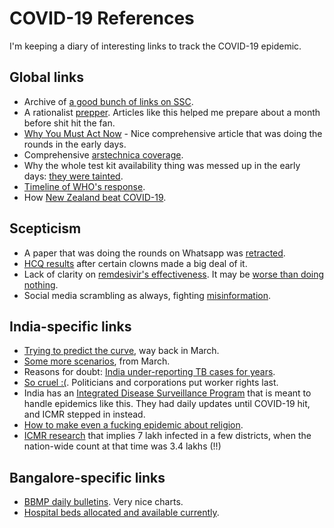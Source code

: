 # COVID-19 References

I'm keeping a diary of interesting links to track the COVID-19 epidemic.

## Global links

- Archive of [a good bunch of links on SSC](https://web.archive.org/web/20200618093658/https://slatestarcodex.com/2020/03/02/coronavirus-links-speculation-open-thread/).
- A rationalist [prepper](https://putanumonit.com/2020/02/27/seeing-the-smoke/). Articles like this helped me prepare about a month before shit hit the fan.
- [Why You Must Act Now](https://medium.com/@tomaspueyo/coronavirus-act-today-or-people-will-die-f4d3d9cd99ca) - Nice comprehensive article that was doing the rounds in the early days.
- Comprehensive [arstechnica coverage](https://arstechnica.com/science/2020/04/dont-panic-the-comprehensive-ars-technica-guide-to-the-coronavirus/).
- Why the whole test kit availability thing was messed up in the early days: [they were tainted](https://arstechnica.com/science/2020/04/cdcs-failed-coronavirus-tests-were-tainted-with-coronavirus-feds-confirm/).
- [Timeline of WHO's response](https://www.who.int/news-room/detail/29-06-2020-covidtimeline).
- How [New Zealand beat COVID-19](https://arstechnica.com/science/2020/06/new-zealand-eliminates-covid-19-lifts-all-social-distancing/).

## Scepticism

- A paper that was doing the rounds on Whatsapp was [retracted](https://www.statnews.com/2020/02/03/retraction-faulty-coronavirus-paper-good-moment-for-science/).
- [HCQ results](https://www.politico.com/news/2020/04/21/malaria-drug-virginia-coronavirus-study-198590) after certain clowns made a big deal of it.
- Lack of clarity on [remdesivir's effectiveness](https://www.sciencedaily.com/releases/2020/04/200429134020.htm). It may be [worse than doing nothing](https://arstechnica.com/science/2020/05/hydroxychloroquine-linked-to-increase-in-covid-19-deaths-heart-risks/).
- Social media scrambling as always, fighting [misinformation](https://techcrunch.com/2020/05/07/plandemic-video-judy-mikovits/).

## India-specific links

- [Trying to predict the curve](https://www.thehindu.com/data/data-where-does-india-stand-on-the-coronavirus-curve/article31137679.ece?homepage=true), way back in March.
- [Some more scenarios](https://www.ndtv.com/india-news/coronavirus-outbreak-15-lakh-delhi-covid-19-cases-in-optimistic-scenario-centres-estimate-2199464), from March.
- Reasons for doubt: [India under-reporting TB cases for years](https://www.thehindu.com/sci-tech/health/India-under-reported-TB-for-15-years-WHO/article16070274.ece).
- [So cruel :(](https://www.thehindu.com/news/national/coronavirus-madhya-pradesh-pushes-working-hours-from-eight-to-12-in-factories/article31527330.ece?homepage=true). Politicians and corporations put worker rights last.
- India has an [Integrated Disease Surveillance Program](https://idsp.nic.in/index4.php?lang=1&level=0&linkid=406&lid=3689) that is meant to handle epidemics like this. They had daily updates until COVID-19 hit, and ICMR stepped in instead.
- [How to make even a fucking epidemic about religion](https://www.theguardian.com/world/2020/jun/08/how-lives-were-destroyed-under-cover-of-lockdown-in-a-small-indian-town).
- [ICMR research](https://www.thehindu.com/news/national/news-analysis-india-may-have-undercounted-cases/article31822079.ece) that implies 7 lakh infected in a few districts, when the nation-wide count at that time was 3.4 lakhs (!!)

## Bangalore-specific links

- [BBMP daily bulletins](http://bbmp.gov.in/en/covid19bulletins). Very nice charts.
- [Hospital beds allocated and available currently](http://chbms.bbmpgov.in/portal/reports1/hreport.html).


